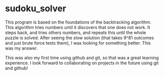 # sudoku_solver

This program is based on the foundations of the backtracking algorithm. This algorithm tries numbers until it discovers that one does not work. It steps back, and tries others numbers, and repeats this until the whole puzzle is solved. After seeing the slow solution (that takes 9^81 outcomes and just brute force tests them), I was looking for something better. This was my answer.

This was also my first time using github and git, so that was a great learning experience. I look forward to collaborating on projects in the future using git and github!
